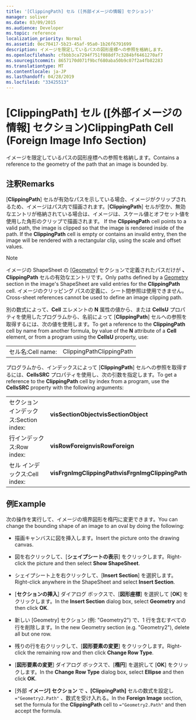 ```yaml
---
title: '[ClippingPath] セル ([外部イメージの情報] セクション)'
manager: soliver
ms.date: 03/09/2015
ms.audience: Developer
ms.topic: reference
localization_priority: Normal
ms.assetid: 0ec70417-5b23-45af-95a0-1b26f6791699
description: イメージを限定しているパスの図形座標への参照を格納します。
ms.openlocfilehash: cfbbb3ca7294f751f088df7c3284bf6461270af7
ms.sourcegitcommit: 8657170d071f9bcf680aba50b9c07f2a4fb82283
ms.translationtype: MT
ms.contentlocale: ja-JP
ms.lasthandoff: 04/28/2019
ms.locfileid: "33425513"
---
```

# <a name="clippingpath-cell-foreign-image-info-section"></a><span data-ttu-id="3d492-103">[ClippingPath] セル ([外部イメージの情報] セクション)</span><span class="sxs-lookup"><span data-stu-id="3d492-103">ClippingPath Cell (Foreign Image Info Section)</span></span>

<span data-ttu-id="3d492-104">イメージを限定しているパスの図形座標への参照を格納します。</span><span class="sxs-lookup"><span data-stu-id="3d492-104">Contains a reference to the geometry of the path that an image is bounded by.</span></span> 
  
## <a name="remarks"></a><span data-ttu-id="3d492-105">注釈</span><span class="sxs-lookup"><span data-stu-id="3d492-105">Remarks</span></span>

<span data-ttu-id="3d492-p101">[**ClippingPath**] セルが有効なパスを示している場合、イメージがクリップされるため、イメージはパス内で描画されます。[**ClippingPath**] セルが空か、無効なエントリが格納されている場合は、イメージは、スケール値とオフセット値を使用した角形のクリップで描画されます。 </span><span class="sxs-lookup"><span data-stu-id="3d492-p101">If the **ClippingPath** cell points to a valid path, the image is clipped so that the image is rendered inside of the path. If the **ClippingPath** cell is empty or contains an invalid entry, then the image will be rendered with a rectangular clip, using the scale and offset values.</span></span> 
  
> [!NOTE]
> <span data-ttu-id="3d492-108">イメージの ShapeSheet の [[Geometry]](geometry-section.md) セクションで定義されたパスだけが **、ClippingPath** セルの有効なエントリです。</span><span class="sxs-lookup"><span data-stu-id="3d492-108">Only paths defined by a [Geometry](geometry-section.md) section in the image's ShapeSheet are valid entries for the **ClippingPath** cell.</span></span> <span data-ttu-id="3d492-109">イメージのクリッピング パスの定義に、シート間参照は使用できません。</span><span class="sxs-lookup"><span data-stu-id="3d492-109">Cross-sheet references cannot be used to define an image clipping path.</span></span> 
  
<span data-ttu-id="3d492-110">別の数式によって、**Cell** エレメントの **N** 属性の値から、または **CellsU** プロパティを使用したプログラムから、名前によって [**ClippingPath**] セルへの参照を取得するには、次の値を使用します。</span><span class="sxs-lookup"><span data-stu-id="3d492-110">To get a reference to the **ClippingPath** cell by name from another formula, by value of the **N** attribute of a **Cell** element, or from a program using the **CellsU** property, use:</span></span> 
  
|||
|:-----|:-----|
| <span data-ttu-id="3d492-111">セル名:</span><span class="sxs-lookup"><span data-stu-id="3d492-111">Cell name:</span></span>  <br/> | <span data-ttu-id="3d492-112">ClippingPath</span><span class="sxs-lookup"><span data-stu-id="3d492-112">ClippingPath</span></span>  <br/> |
   
<span data-ttu-id="3d492-113">プログラムから、インデックスによって [**ClippingPath**] セルへの参照を取得するには、**CellsSRC** プロパティを使用し、次の引数を指定します。</span><span class="sxs-lookup"><span data-stu-id="3d492-113">To get a reference to the **ClippingPath** cell by index from a program, use the **CellsSRC** property with the following arguments:</span></span> 
  
|||
|:-----|:-----|
| <span data-ttu-id="3d492-114">セクション インデックス:</span><span class="sxs-lookup"><span data-stu-id="3d492-114">Section index:</span></span>  <br/> |<span data-ttu-id="3d492-115">**visSectionObject**</span><span class="sxs-lookup"><span data-stu-id="3d492-115">**visSectionObject**</span></span> <br/> |
| <span data-ttu-id="3d492-116">行インデックス:</span><span class="sxs-lookup"><span data-stu-id="3d492-116">Row index:</span></span>  <br/> |<span data-ttu-id="3d492-117">**visRowForeign**</span><span class="sxs-lookup"><span data-stu-id="3d492-117">**visRowForeign**</span></span> <br/> |
| <span data-ttu-id="3d492-118">セル インデックス:</span><span class="sxs-lookup"><span data-stu-id="3d492-118">Cell index:</span></span>  <br/> |<span data-ttu-id="3d492-119">**visFrgnImgClippingPath**</span><span class="sxs-lookup"><span data-stu-id="3d492-119">**visFrgnImgClippingPath**</span></span> <br/> |
   
## <a name="example"></a><span data-ttu-id="3d492-120">例</span><span class="sxs-lookup"><span data-stu-id="3d492-120">Example</span></span>

<span data-ttu-id="3d492-121">次の操作を実行して、イメージの境界図形を楕円に変更できます。</span><span class="sxs-lookup"><span data-stu-id="3d492-121">You can change the bounding shape of an image to an oval by doing the following:</span></span>
  
- <span data-ttu-id="3d492-122">描画キャンバスに図を挿入します。</span><span class="sxs-lookup"><span data-stu-id="3d492-122">Insert the picture onto the drawing canvas.</span></span>
    
- <span data-ttu-id="3d492-123">図を右クリックして、[**シェイプシートの表示**] をクリックします。</span><span class="sxs-lookup"><span data-stu-id="3d492-123">Right-click the picture and then select **Show ShapeSheet**.</span></span>
    
- <span data-ttu-id="3d492-124">シェイプシート上を右クリックして、[**Insert Section**] を選択します。</span><span class="sxs-lookup"><span data-stu-id="3d492-124">Right-click anywhere in the ShapeSheet and select **Insert Section**.</span></span>
    
- <span data-ttu-id="3d492-125">[**セクションの挿入**] ダイアログ ボックスで、[**図形座標**] を選択して [**OK**] をクリックします。</span><span class="sxs-lookup"><span data-stu-id="3d492-125">In the **Insert Section** dialog box, select **Geometry** and then click **OK**.</span></span>
    
- <span data-ttu-id="3d492-126">新しい [Geometry] セクション (例: "Geometry2") で、1 行を含むすべての行を削除します。</span><span class="sxs-lookup"><span data-stu-id="3d492-126">In the new Geometry section (e.g. "Geometry2"), delete all but one row.</span></span>
    
- <span data-ttu-id="3d492-127">残りの行を右クリックして、[**図形要素の変更**] をクリックします。</span><span class="sxs-lookup"><span data-stu-id="3d492-127">Right-click the remaining row and then click **Change Row Type**.</span></span>
    
- <span data-ttu-id="3d492-128">[**図形要素の変更**] ダイアログ ボックスで、[**楕円**] を選択して [**OK**] をクリックします。</span><span class="sxs-lookup"><span data-stu-id="3d492-128">In the **Change Row Type** dialog box, select **Ellipse** and then click **OK**.</span></span>
    
- <span data-ttu-id="3d492-129">[外部 **イメージ] セクション** で **、[ClippingPath]** セルの数式を設定し  `="Geometry2.Path"` 、数式を受け入れる。</span><span class="sxs-lookup"><span data-stu-id="3d492-129">In the **Foreign Image** section, set the formula for the **ClippingPath** cell to  `="Geometry2.Path"` and then accept the formula.</span></span> 
    

